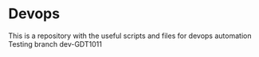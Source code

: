 # Devops
This is a repository with the useful scripts and files for devops automation
Testing branch dev-GDT1011
